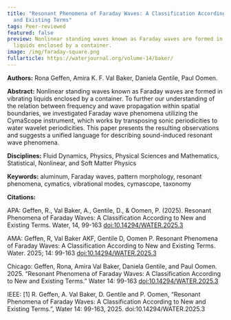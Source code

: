 ```yaml
---
title: "Resonant Phenomena of Faraday Waves: A Classification According to New
  and Existing Terms"
tags: Peer-reviewed
featured: false
preview: Nonlinear standing waves known as Faraday waves are formed in vibrating
  liquids enclosed by a container.
image: /img/faraday-square.png
fullarticle: https://waterjournal.org/volume-14/baker/
---
```

**Authors:** Rona Geffen, Amira K. F. Val Baker, Daniela Gentile, Paul Oomen.

**Abstract:** Nonlinear standing waves known as Faraday waves are formed in vibrating liquids enclosed by a container. To further our understanding of the relation between frequency and wave propagation within spatial boundaries, we investigated Faraday wave phenomena utilizing the CymaScope instrument, which works by transposing sonic periodicities to water wavelet periodicities. This paper presents the resulting observations and suggests a unified language for describing sound-induced resonant wave phenomena. 

**Disciplines:** Fluid Dynamics, Physics, Physical Sciences and Mathematics, Statistical, Nonlinear, and Soft Matter Physics

**Keywords:** aluminum, Faraday waves, pattern morphology, resonant phenomena, cymatics, vibrational modes, cymascope, taxonomy

**Citations:**

APA: Geffen, R., Val Baker, A., Gentile, D., & Oomen, P. (2025). Resonant Phenomena of Faraday Waves: A Classification According to New and Existing Terms. Water, 14, 99-163 [doi:10.14294/WATER.2025.3](http://dx.doi.org/10.14294/WATER.2025.3)

AMA: Geffen, R, Val Baker AKF, Gentile D, Oomen P. Resonant Phenomena of Faraday Waves: A Classification According to New and Existing Terms. Water. 2025; 14: 99-163 [doi:10.14294/WATER.2025.3](http://dx.doi.org/10.14294/WATER.2025.3)

Chicago: Geffen, Rona, Amira Val Baker, Daniela Gentile, and Paul Oomen. 2025. “Resonant Phenomena of Faraday Waves: A Classification According to New and Existing Terms.” Water 14: 99-163 [doi:10.14294/WATER.2025.3](http://dx.doi.org/10.14294/WATER.2025.3)

IEEE: \[1] R. Geffen, A. Val Baker, D. Gentile and P. Oomen, “Resonant Phenomena of Faraday Waves: A Classification According to New and Existing Terms.”, Water 14: 99-163, 2025. doi:10.14294/WATER.2025.3
